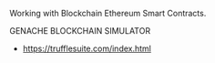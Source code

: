Working with Blockchain Ethereum Smart Contracts.

GENACHE BLOCKCHAIN SIMULATOR

- https://trufflesuite.com/index.html
